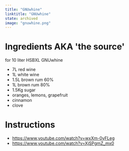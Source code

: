 ```yaml
---
title: "GNUwhine"
linktitle: "GNUwhine"
state: archived
image: "gnuwhine.png"
---
```


# Ingredients AKA 'the source'
for 10 liter HSBXL GNUwhine

- 7L red wine
- 1L white wine
- 1.5L brown rum 60%
- 1L brown rum 80%
- 1.5Kg sugar
- oranges, lemons, grapefruit
- cinnamon
- clove

# Instructions

- https://www.youtube.com/watch?v=wxXm-0yFLeg
- https://www.youtube.com/watch?v=XjSPgmZ_mx0